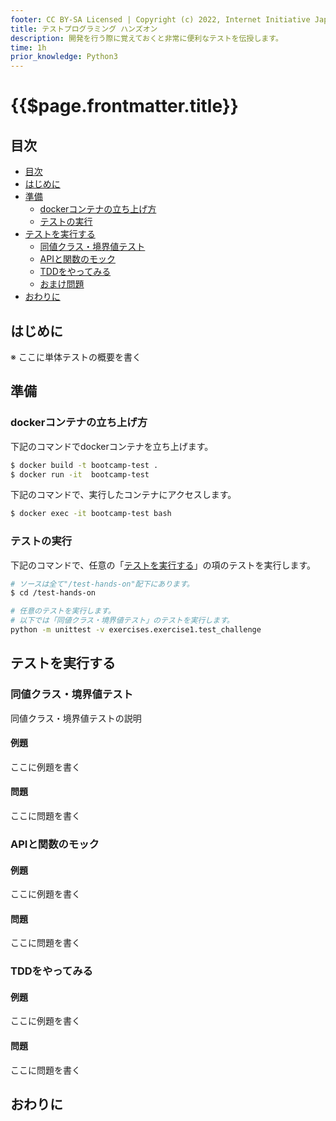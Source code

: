 ```yaml
---
footer: CC BY-SA Licensed | Copyright (c) 2022, Internet Initiative Japan Inc.
title: テストプログラミング ハンズオン
description: 開発を行う際に覚えておくと非常に便利なテストを伝授します。
time: 1h
prior_knowledge: Python3
---
```


<header-table/>

# {{$page.frontmatter.title}}

## 目次
- [目次](#目次)
- [はじめに](#はじめに)
- [準備](#準備)
  - [dockerコンテナの立ち上げ方](#dockerコンテナの立ち上げ方)
  - [テストの実行](#テストの実行)
- [テストを実行する](#テストを実行する)
  - [同値クラス・境界値テスト](#同値クラス境界値テスト)
  - [APIと関数のモック](#apiと関数のモック)
  - [TDDをやってみる](#tddをやってみる)
  - [おまけ問題](#おまけ問題)
- [おわりに](#おわりに)

## はじめに
※ ここに単体テストの概要を書く

## 準備

### dockerコンテナの立ち上げ方

下記のコマンドでdockerコンテナを立ち上げます。

```bash
$ docker build -t bootcamp-test .
$ docker run -it  bootcamp-test
```

下記のコマンドで、実行したコンテナにアクセスします。

```bash
$ docker exec -it bootcamp-test bash
```

### テストの実行

下記のコマンドで、任意の「[テストを実行する](#テストを実行する)」の項のテストを実行します。

```bash
# ソースは全て"/test-hands-on"配下にあります。
$ cd /test-hands-on

# 任意のテストを実行します。
# 以下では「同値クラス・境界値テスト」のテストを実行します。
python -m unittest -v exercises.exercise1.test_challenge
```

## テストを実行する

### 同値クラス・境界値テスト
同値クラス・境界値テストの説明

#### 例題
ここに例題を書く

#### 問題
ここに問題を書く


### APIと関数のモック


#### 例題
ここに例題を書く

#### 問題
ここに問題を書く


### TDDをやってみる

#### 例題
ここに例題を書く

#### 問題
ここに問題を書く

## おわりに

<credit-footer/>
